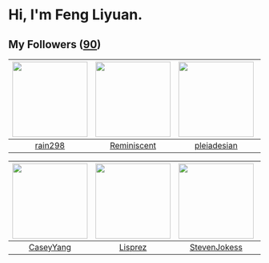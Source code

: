 # Hi, I'm Feng Liyuan.

## My Followers ([90](https://github.com/SunRunAway?tab=followers))

| <img src="https://avatars.githubusercontent.com/u/20725525?v=4" width="150" height="150" /> | <img src="https://avatars.githubusercontent.com/u/41809508?v=4" width="150" height="150" /> | <img src="https://avatars.githubusercontent.com/u/46620760?v=4" width="150" height="150" /> | <img src="https://avatars.githubusercontent.com/u/43415053?v=4" width="150" height="150" /> |
| :-----------------------------------------------------------------------------------------: | :-----------------------------------------------------------------------------------------: | :-----------------------------------------------------------------------------------------: | :-----------------------------------------------------------------------------------------: |
|                            [rain298](https://github.com/rain298)                            |                        [Reminiscent](https://github.com/Reminiscent)                        |                        [pleiadesian](https://github.com/pleiadesian)                        |                              [mytxd](https://github.com/mytxd)                              |

| <img src="https://avatars.githubusercontent.com/u/2445114?v=4" width="150" height="150" /> | <img src="https://avatars.githubusercontent.com/u/14808551?v=4" width="150" height="150" /> | <img src="https://avatars.githubusercontent.com/u/71307974?v=4" width="150" height="150" /> | <img src="https://avatars.githubusercontent.com/u/2445111?v=4" width="150" height="150" /> |
| :----------------------------------------------------------------------------------------: | :-----------------------------------------------------------------------------------------: | :-----------------------------------------------------------------------------------------: | :----------------------------------------------------------------------------------------: |
|                          [CaseyYang](https://github.com/CaseyYang)                         |                            [Lisprez](https://github.com/Lisprez)                            |                       [StevenJokess](https://github.com/StevenJokess)                       |                           [hyperpro](https://github.com/hyperpro)                          |